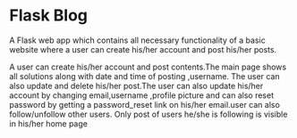 # Flask Blog
A Flask web app which contains all necessary functionality of a basic website where a user can create his/her account and post his/her posts.

A user can create his/her account and post contents.The main page shows all solutions along with date and time of posting ,username. The user can also update and delete his/her post.The user can also update his/her account by changing email,username ,profile picture and can also reset password by getting a password_reset link on his/her email.user can also follow/unfollow other users. Only post of users he/she is following is visible in his/her home page
